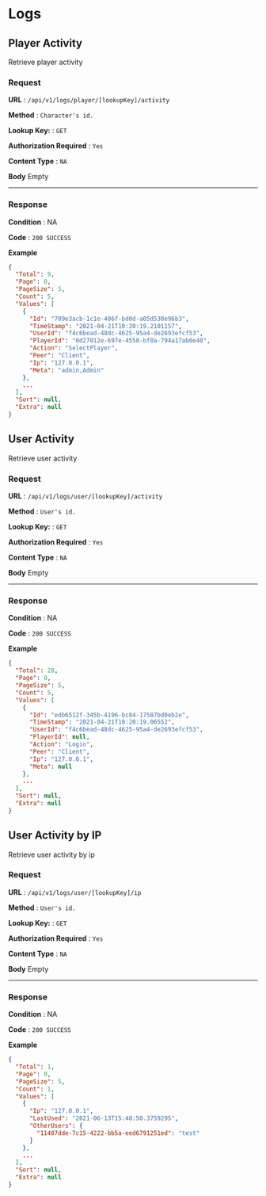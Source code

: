 # Logs

## Player Activity

Retrieve player activity

### Request

**URL** : `/api/v1/logs/player/[lookupKey]/activity`

**Method** : `Character's id.`

**Lookup Key:** : `GET`

**Authorization Required** : `Yes`

**Content Type** : `NA`

**Body**
Empty

---

### Response

**Condition** : NA

**Code** : `200 SUCCESS`

**Example**

```json
{
  "Total": 9,
  "Page": 0,
  "PageSize": 5,
  "Count": 5,
  "Values": [
    {
      "Id": "709e3acb-1c1e-406f-bd0d-a05d538e96b3",
      "TimeStamp": "2021-04-21T10:20:19.2101157",
      "UserId": "f4c6bead-48dc-4625-95a4-de2693efcf53",
      "PlayerId": "0d27012e-697e-4558-bf0a-794a17ab0e40",
      "Action": "SelectPlayer",
      "Peer": "Client",
      "Ip": "127.0.0.1",
      "Meta": "admin,Admin"
    },
    ...
  ],
  "Sort": null,
  "Extra": null
}
```

## User Activity

Retrieve user activity

### Request

**URL** : `/api/v1/logs/user/[lookupKey]/activity`

**Method** : `User's id.`

**Lookup Key:** : `GET`

**Authorization Required** : `Yes`

**Content Type** : `NA`

**Body**
Empty

---

### Response

**Condition** : NA

**Code** : `200 SUCCESS`

**Example**

```json
{
  "Total": 28,
  "Page": 0,
  "PageSize": 5,
  "Count": 5,
  "Values": [
    {
      "Id": "edb6512f-345b-4196-bc84-17587bd0eb2e",
      "TimeStamp": "2021-04-21T10:20:19.06552",
      "UserId": "f4c6bead-48dc-4625-95a4-de2693efcf53",
      "PlayerId": null,
      "Action": "Login",
      "Peer": "Client",
      "Ip": "127.0.0.1",
      "Meta": null
    },
    ...
  ],
  "Sort": null,
  "Extra": null
}
```

## User Activity by IP

Retrieve user activity by ip

### Request

**URL** : `/api/v1/logs/user/[lookupKey]/ip`

**Method** : `User's id.`

**Lookup Key:** : `GET`

**Authorization Required** : `Yes`

**Content Type** : `NA`

**Body**
Empty

---

### Response

**Condition** : NA

**Code** : `200 SUCCESS`

**Example**

```json
{
  "Total": 1,
  "Page": 0,
  "PageSize": 5,
  "Count": 1,
  "Values": [
    {
      "Ip": "127.0.0.1",
      "LastUsed": "2021-06-13T15:48:50.3759295",
      "OtherUsers": {
        "11487dde-7c15-4222-bb5a-eed6791251ed": "test"
      }
    },
    ...
  ],
  "Sort": null,
  "Extra": null
}
```

